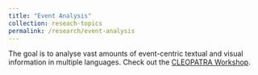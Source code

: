 ```yaml
---
title: "Event Analysis"
collection: reseach-topics
permalink: /research/event-analysis
---
```


The goal is to analyse vast amounts of event-centric textual and visual information in multiple languages. Check out the [CLEOPATRA Workshop](http://cleopatra-workshop.l3s.uni-hannover.de/).

